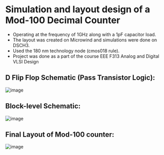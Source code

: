 # Simulation and layout design of a Mod-100 Decimal Counter
- Operating at the frequency of 1GHz along with a 1pF capacitor load.
- The layout was created on Microwind and simulations were done on DSCH3.
- Used the 180 nm technology node (cmos018 rule).
- Project was done as a part of the course EEE F313 Analog and Digital VLSI Design

## D Flip Flop Schematic (Pass Transistor Logic):

![image](https://user-images.githubusercontent.com/65544914/117485836-7ea2a980-af86-11eb-82c8-56b8e1589082.png)

## Block-level Schematic:

![image](https://user-images.githubusercontent.com/65544914/117485235-c37a1080-af85-11eb-9936-673e9e2f7331.png)

## Final Layout of Mod-100 counter:

![image](https://user-images.githubusercontent.com/65544914/117485377-ec9aa100-af85-11eb-9436-a0cf0ca79954.png)
